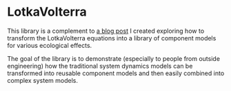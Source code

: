 LotkaVolterra
=============

This library is a complement to [a blog post](http://blog.xogeny.com/blog/eqs-to-comps-2)
I created exploring how to transform the LotkaVolterra equations into a library of component
models for various ecological effects.

The goal of the library is to demonstrate (especially to people
from outside engineering) how the traditional system dynamics models
can be transformed into reusable component models and then easily
combined into complex system models.
